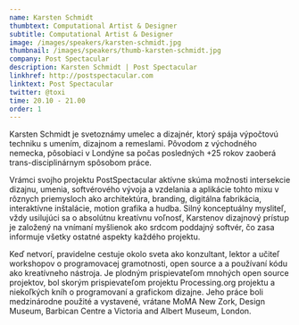 ```yaml
---
name: Karsten Schmidt
thumbtext: Computational Artist & Designer
subtitle: Computational Artist & Designer
image: /images/speakers/karsten-schmidt.jpg
thumbnail: /images/speakers/thumb-karsten-schmidt.jpg
company: Post Spectacular
description: Karsten Schmidt | Post Spectacular
linkhref: http://postspectacular.com
linktext: Post Spectacular
twitter: @toxi
time: 20.10 - 21.00
order: 1
---
```


Karsten Schmidt je svetoznámy umelec a dizajnér, ktorý spája výpočtovú techniku s umením, dizajnom a remeslami. Pôvodom z východného nemecka, pôsobiaci v Londýne sa počas posledných +25 rokov zaoberá trans-disciplinárnym spôsobom práce. 

Vrámci svojho projektu PostSpectacular aktívne skúma možnosti intersekcie dizajnu, umenia, softvérového vývoja a vzdelania a aplikácie tohto mixu v rôznych priemysloch ako architektúra, branding, digitálna fabrikácia, interaktívne inštalácie, motion grafika a hudba. Silný konceptuálny mysliteľ, vždy usilujúci sa o absolútnu kreatívnu voľnosť, Karstenov dizajnový prístup je založený na vnímaní myšlienok ako srdcom poddajný softvér, čo zasa informuje všetky ostatné aspekty každého projektu. 

Keď netvorí, pravidelne cestuje okolo sveta ako konzultant, lektor a učiteľ workshopov o programovacej gramotnosti, open source a a používaní kódu ako kreatívneho nástroja. Je plodným prispievateľom mnohých open source projektov, bol skorým prispievateľom projektu Processing.org projektu a niekoľkých kníh o programovaní a grafickom dizajne. Jeho práce boli medzinárodne použité a vystavené, vrátane MoMA New Zork, Design Museum, Barbican Centre a Victoria and Albert Museum, London.
